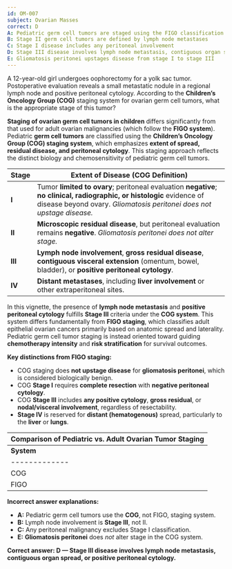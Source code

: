 ```yaml
---
id: OM-007
subject: Ovarian Masses
correct: D
A: Pediatric germ cell tumors are staged using the FIGO classification
B: Stage II germ cell tumors are defined by lymph node metastases
C: Stage I disease includes any peritoneal involvement
D: Stage III disease involves lymph node metastasis, contiguous organ spread, or positive peritoneal cytology
E: Gliomatosis peritonei upstages disease from stage I to stage III
---
```


A 12-year-old girl undergoes oophorectomy for a yolk sac tumor. Postoperative evaluation reveals a small metastatic nodule in a regional lymph node and positive peritoneal cytology. According to the **Children’s Oncology Group (COG)** staging system for ovarian germ cell tumors, what is the appropriate stage of this tumor?

<!-- EXPLANATION -->

**Staging of ovarian germ cell tumors in children** differs significantly from that used for adult ovarian malignancies (which follow the **FIGO system**). Pediatric **germ cell tumors** are classified using the **Children’s Oncology Group (COG) staging system**, which emphasizes **extent of spread, residual disease, and peritoneal cytology**. This staging approach reflects the distinct biology and chemosensitivity of pediatric germ cell tumors.

| **Stage** | **Extent of Disease (COG Definition)** |
|------------|----------------------------------------|
| **I** | Tumor **limited to ovary**; peritoneal evaluation **negative**; **no clinical, radiographic, or histologic** evidence of disease beyond ovary. *Gliomatosis peritonei does not upstage disease.* |
| **II** | **Microscopic residual disease**, but peritoneal evaluation remains **negative**. *Gliomatosis peritonei does not alter stage.* |
| **III** | **Lymph node involvement**, **gross residual disease**, **contiguous visceral extension** (omentum, bowel, bladder), or **positive peritoneal cytology**. |
| **IV** | **Distant metastases**, including **liver involvement** or other extraperitoneal sites. |

In this vignette, the presence of **lymph node metastasis** and **positive peritoneal cytology** fulfills **Stage III** criteria under the **COG system**. This system differs fundamentally from **FIGO staging**, which classifies adult epithelial ovarian cancers primarily based on anatomic spread and laterality. Pediatric germ cell tumor staging is instead oriented toward guiding **chemotherapy intensity** and **risk stratification** for survival outcomes.

**Key distinctions from FIGO staging:**
- COG staging does **not upstage disease** for **gliomatosis peritonei**, which is considered biologically benign.  
- COG **Stage I** requires **complete resection** with **negative peritoneal cytology**.  
- COG **Stage III** includes **any positive cytology**, **gross residual**, or **nodal/visceral involvement**, regardless of resectability.  
- **Stage IV** is reserved for **distant (hematogenous)** spread, particularly to the **liver** or **lungs**.

| **Comparison of Pediatric vs. Adult Ovarian Tumor Staging** |
|-------------------------------------------------------------|
| **System** | **Used For** | **Key Distinction** |
|-------------|---------------|--------------------|
| COG | Pediatric germ cell tumors | Focuses on residual disease, nodal spread, and cytology |
| FIGO | Adult epithelial & stromal tumors | Based on anatomic extension and laterality |

**Incorrect answer explanations:**
- **A:** Pediatric germ cell tumors use the **COG**, not FIGO, staging system.  
- **B:** Lymph node involvement is **Stage III**, not II.  
- **C:** Any peritoneal malignancy excludes Stage I classification.  
- **E:** **Gliomatosis peritonei** does *not* alter stage in the COG system.

**Correct answer: D — Stage III disease involves lymph node metastasis, contiguous organ spread, or positive peritoneal cytology.**
